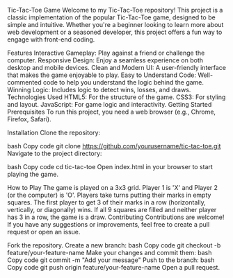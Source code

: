 Tic-Tac-Toe Game
Welcome to my Tic-Tac-Toe repository! This project is a classic implementation of the popular Tic-Tac-Toe game, designed to be simple and intuitive. Whether you're a beginner looking to learn more about web development or a seasoned developer, this project offers a fun way to engage with front-end coding.

Features
Interactive Gameplay: Play against a friend or challenge the computer.
Responsive Design: Enjoy a seamless experience on both desktop and mobile devices.
Clean and Modern UI: A user-friendly interface that makes the game enjoyable to play.
Easy to Understand Code: Well-commented code to help you understand the logic behind the game.
Winning Logic: Includes logic to detect wins, losses, and draws.
Technologies Used
HTML5: For the structure of the game.
CSS3: For styling and layout.
JavaScript: For game logic and interactivity.
Getting Started
Prerequisites
To run this project, you need a web browser (e.g., Chrome, Firefox, Safari).

Installation
Clone the repository:

bash
Copy code
git clone https://github.com/yourusername/tic-tac-toe.git
Navigate to the project directory:

bash
Copy code
cd tic-tac-toe
Open index.html in your browser to start playing the game.

How to Play
The game is played on a 3x3 grid.
Player 1 is 'X' and Player 2 (or the computer) is 'O'.
Players take turns putting their marks in empty squares.
The first player to get 3 of their marks in a row (horizontally, vertically, or diagonally) wins.
If all 9 squares are filled and neither player has 3 in a row, the game is a draw.
Contributing
Contributions are welcome! If you have any suggestions or improvements, feel free to create a pull request or open an issue.

Fork the repository.
Create a new branch:
bash
Copy code
git checkout -b feature/your-feature-name
Make your changes and commit them:
bash
Copy code
git commit -m "Add your message"
Push to the branch:
bash
Copy code
git push origin feature/your-feature-name
Open a pull request.
